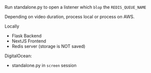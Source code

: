 Run standalone.py to open a listener which `blop` the `REDIS_QUEUE_NAME`

Depending on video duration, process local or process on AWS.

Locally
- Flask Backend
- NextJS Frontend
- Redis server (storage is NOT saved)

DigitalOcean:
- standalone.py in `screen` session